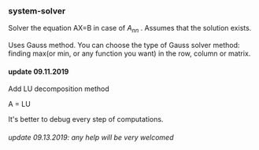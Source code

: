 ### system-solver

Solver the equation AX=B in case of $A_{nn}$ . Assumes that the solution exists.

Uses Gauss method. You can choose the type of Gauss solver method: finding max(or min, or any function you want) in the row, column or matrix.

#### update 09.11.2019

Add LU decomposition method

A = LU

It's better to debug every step of computations.


###### update 09.13.2019: any help will be very welcomed

